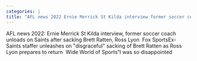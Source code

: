```yaml
---
categories: j
title: "AFL news 2022 Ernie Merrick St Kilda interview former soccer coach unloads on Saints after sacking Brett Ratten Ross Lyon  Fox Sports"
---
```

AFL news 2022: Ernie Merrick St Kilda interview, former soccer coach unloads on Saints after sacking Brett Ratten, Ross Lyon&nbsp;&nbsp;Fox SportsEx-Saints staffer unleashes on "disgraceful" sacking of Brett Ratten as Ross Lyon prepares to return&nbsp;&nbsp;Wide World of Sports“I was so disappointed